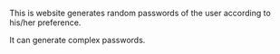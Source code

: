 This is website generates random passwords of the user according to his/her preference.

It can generate complex passwords.